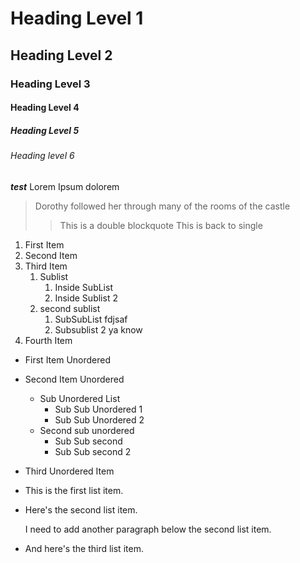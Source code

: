 # Heading Level **1**

## Heading Level 2

### Heading Level 3

#### Heading Level 4

##### Heading Level 5

###### Heading level 6

***test*** 
Lorem Ipsum dolorem

> Dorothy followed her through many
> of the rooms of the castle
>> This is a double blockquote
> This is back to single


1. First Item 
2. Second Item 
3. Third Item
    1. Sublist
        1. Inside SubList
        2. Inside Sublist 2
    2. second sublist
        1. SubSubList fdjsaf
        2. Subsublist 2 ya know
4. Fourth Item 


* First Item Unordered
* Second Item Unordered
    * Sub Unordered List
        * Sub Sub Unordered 1
        * Sub Sub Unordered 2 
    * Second sub unordered
        * Sub Sub second 
        * Sub Sub second 2
* Third Unordered Item


*   This is the first list item.
*   Here's the second list item.

    I need to add another paragraph below the second list item.

*   And here's the third list item.
